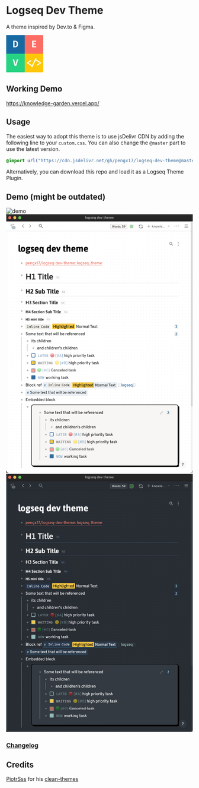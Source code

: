 # Logseq Dev Theme

A theme inspired by Dev.to & Figma.

<img src="./logo.png" width="100" />

## Working Demo

https://knowledge-garden.vercel.app/

## Usage

The easiest way to adopt this theme is to use jsDelivr CDN by adding the following line to your `custom.css`. You can also change the `@master` part to use the latest version.

```css
@import url("https://cdn.jsdelivr.net/gh/pengx17/logseq-dev-theme@master/custom.css");
```

Alternatively, you can download this repo and load it as a Logseq Theme Plugin.

## Demo (might be outdated)

![demo](./demo-video.gif)
![](./light.png)
![](./dark.png)

### [Changelog](./CHANGELOG.md)

## Credits

[PiotrSss](https://github.com/PiotrSss) for his [clean-themes](https://github.com/PiotrSss/logseq-clean-themes)
